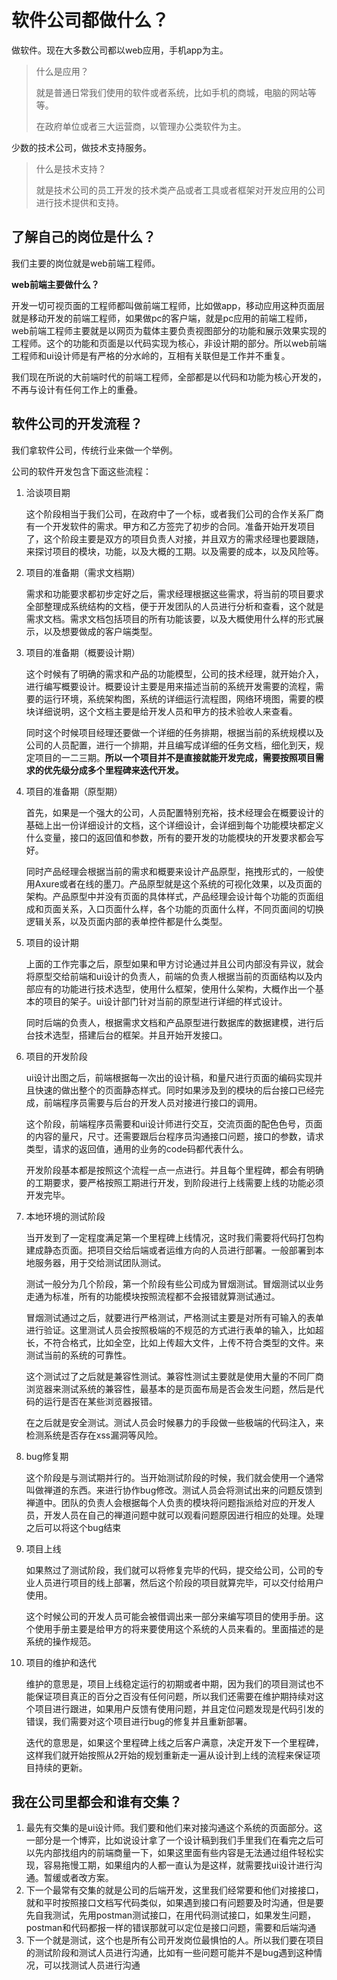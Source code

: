 # 软件公司都做什么？

做软件。现在大多数公司都以web应用，手机app为主。

> 什么是应用？
>
> 就是普通日常我们使用的软件或者系统，比如手机的商城，电脑的网站等等。
>
> 在政府单位或者三大运营商，以管理办公类软件为主。

少数的技术公司，做技术支持服务。

> 什么是技术支持？
>
> 就是技术公司的员工开发的技术类产品或者工具或者框架对开发应用的公司进行技术提供和支持。

## 了解自己的岗位是什么？

我们主要的岗位就是web前端工程师。

**web前端主要做什么？**

开发一切可视页面的工程师都叫做前端工程师，比如做app，移动应用这种页面层就是移动开发的前端工程师，如果做pc的客户端，就是pc应用的前端工程师，web前端工程师主要就是以网页为载体主要负责视图部分的功能和展示效果实现的工程师。这个的功能和页面是以代码实现为核心，非设计期的部分。所以web前端工程师和ui设计师是有严格的分水岭的，互相有关联但是工作并不重复。

我们现在所说的大前端时代的前端工程师，全部都是以代码和功能为核心开发的，不再与设计有任何工作上的重叠。

## 软件公司的开发流程？

我们拿软件公司，传统行业来做一个举例。

公司的软件开发包含下面这些流程：

1. 洽谈项目期

   这个阶段相当于我们公司，在政府中了一个标，或者我们公司的合作关系厂商有一个开发软件的需求。甲方和乙方签完了初步的合同。准备开始开发项目了，这个阶段主要是双方的项目负责人对接，并且双方的需求经理也要跟随，来探讨项目的模块，功能，以及大概的工期。以及需要的成本，以及风险等。

2. 项目的准备期（需求文档期）

   需求和功能要求都初步定好之后，需求经理根据这些需求，将当前的项目要求全部整理成系统结构的文档，便于开发团队的人员进行分析和查看，这个就是需求文档。需求文档包括项目的所有功能该要，以及大概使用什么样的形式展示，以及想要做成的客户端类型。

3. 项目的准备期（概要设计期）

   这个时候有了明确的需求和产品的功能模型，公司的技术经理，就开始介入，进行编写概要设计。概要设计主要是用来描述当前的系统开发需要的流程，需要的运行环境，系统架构图，系统的详细运行流程图，网络环境图，需要的模块详细说明，这个文档主要是给开发人员和甲方的技术验收人来查看。

   同时这个时候项目经理还要做一个详细的任务排期，根据当前的系统规模以及公司的人员配置，进行一个排期，并且编写成详细的任务文档，细化到天，规定项目的一二三期。**所以一个项目并不是直接就能开发完成，需要按照项目需求的优先级分成多个里程碑来迭代开发。**

4. 项目的准备期（原型期）

   首先，如果是一个强大的公司，人员配置特别充裕，技术经理会在概要设计的基础上出一份详细设计的文档，这个详细设计，会详细到每个功能模块都定义什么变量，接口的返回值和参数，所有的要开发的功能模块的开发要求都会写好。

   同时产品经理会根据当前的需求和概要来设计产品原型，拖拽形式的，一般使用Axure或者在线的墨刀。产品原型就是这个系统的可视化效果，以及页面的架构。产品原型中并没有页面的具体样式，产品经理会设计每个功能的页面组成和页面关系，入口页面什么样，各个功能的页面什么样，不同页面间的切换逻辑关系，以及页面内部的表单控件都是什么类型。

5. 项目的设计期

   上面的工作完事之后，原型如果和甲方讨论通过并且公司内部没有异议，就会将原型交给前端和ui设计的负责人，前端的负责人根据当前的页面结构以及内部应有的功能进行技术选型，使用什么框架，使用什么架构，大概作出一个基本的项目的架子。ui设计部门针对当前的原型进行详细的样式设计。

   同时后端的负责人，根据需求文档和产品原型进行数据库的数据建模，进行后台技术选型，搭建后台的框架。并且开始开发接口。

6. 项目的开发阶段

   ui设计出图之后，前端根据每一次出的设计稿，和量尺进行页面的编码实现并且快速的做出整个的页面静态样式。同时如果涉及到的模块的后台接口已经完成，前端程序员需要与后台的开发人员对接进行接口的调用。

   这个阶段，前端程序员需要和ui设计师进行交互，交流页面的配色色号，页面的内容的量尺，尺寸。还需要跟后台程序员沟通接口问题，接口的参数，请求类型，请求的返回值，通用的业务的code码都代表什么。

   开发阶段基本都是按照这个流程一点一点进行。并且每个里程碑，都会有明确的工期要求，要严格按照工期进行开发，到阶段进行上线需要上线的功能必须 开发完毕。

7. 本地环境的测试阶段

   当开发到了一定程度满足第一个里程碑上线情况，这时我们需要将代码打包构建成静态页面。把项目交给后端或者运维方向的人员进行部署。一般部署到本地服务器，用于交给测试团队测试。

   测试一般分为几个阶段，第一个阶段有些公司成为冒烟测试。冒烟测试以业务走通为标准，所有的功能模块按照流程都不会报错就算测试通过。

   冒烟测试通过之后，就要进行严格测试，严格测试主要是对所有可输入的表单进行验证。这里测试人员会按照极端的不规范的方式进行表单的输入，比如超长，不符合格式，比如全空，比如上传超大文件，上传不符合类型的文件。来测试当前的系统的可靠性。

   这个测试过了之后就是兼容性测试。兼容性测试主要就是使用大量的不同厂商浏览器来测试系统的兼容性，最基本的是页面布局是否会发生问题，然后是代码的运行是否在某些浏览器报错。

   在之后就是安全测试。测试人员会时候暴力的手段做一些极端的代码注入，来检测系统是否存在xss漏洞等风险。

8. bug修复期

   这个阶段是与测试期并行的。当开始测试阶段的时候，我们就会使用一个通常叫做禅道的东西。来进行协作bug修改。测试人员会将测试出来的问题反馈到禅道中。团队的负责人会根据每个人负责的模块将问题指派给对应的开发人员，开发人员在自己的禅道问题中就可以观看问题原因进行相应的处理。处理之后可以将这个bug结束

9. 项目上线

   如果熬过了测试阶段，我们就可以将修复完毕的代码，提交给公司，公司的专业人员进行项目的线上部署，然后这个阶段的项目就算完毕，可以交付给用户使用。

   这个时候公司的开发人员可能会被借调出来一部分来编写项目的使用手册。这个使用手册主要是给甲方的将来要使用这个系统的人员来看的。里面描述的是系统的操作规范。

10. 项目的维护和迭代

    维护的意思是，项目上线稳定运行的初期或者中期，因为我们的项目测试也不能保证项目真正的百分之百没有任何问题，所以我们还需要在维护期持续对这个项目进行跟进，如果用户反馈有使用问题，并且定位问题发现是代码引发的错误，我们需要对这个项目进行bug的修复并且重新部署。

    迭代的意思是，如果这个里程碑上线之后客户满意，决定开发下一个里程碑，这样我们就开始按照从2开始的规划重新走一遍从设计到上线的流程来保证项目持续的更新。

## 我在公司里都会和谁有交集？

1. 最先有交集的是ui设计师。我们要和他们来对接沟通这个系统的页面部分。这一部分是一个博弈，比如说设计拿了一个设计稿到我们手里我们在看完之后可以先内部找组内的前端商量一下，如果这里面有些内容是无法通过组件轻松实现，容易拖慢工期，如果组内的人都一直认为是这样，就需要找ui设计进行沟通。暂缓或者改方案。
2. 下一个最常有交集的就是公司的后端开发，这里我们经常要和他们对接接口，就和平时按照接口文档写代码类似，如果遇到接口有问题要及时沟通，但是要先自我测试，先用postman测试接口，在用代码测试接口，如果发生问题，postman和代码都报一样的错误那就可以定位是接口问题，需要和后端沟通
3. 下一个就是测试，这个也是所有公司开发岗位最惧怕的人。所以我们要在项目的测试阶段和测试人员进行沟通，比如有一些问题可能并不是bug遇到这种情况，可以找测试人员进行沟通

